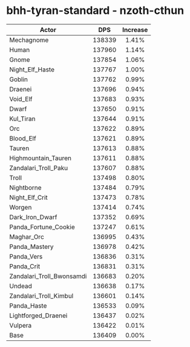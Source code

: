 # bhh-tyran-standard - nzoth-cthun
| Actor | DPS | Increase |
|---|:---:|:---:|
|Mechagnome|138339|1.41%|
|Human|137960|1.14%|
|Gnome|137854|1.06%|
|Night_Elf_Haste|137767|1.00%|
|Goblin|137762|0.99%|
|Draenei|137696|0.94%|
|Void_Elf|137683|0.93%|
|Dwarf|137650|0.91%|
|Kul_Tiran|137644|0.91%|
|Orc|137622|0.89%|
|Blood_Elf|137621|0.89%|
|Tauren|137613|0.88%|
|Highmountain_Tauren|137611|0.88%|
|Zandalari_Troll_Paku|137607|0.88%|
|Troll|137498|0.80%|
|Nightborne|137484|0.79%|
|Night_Elf_Crit|137473|0.78%|
|Worgen|137414|0.74%|
|Dark_Iron_Dwarf|137352|0.69%|
|Panda_Fortune_Cookie|137247|0.61%|
|Maghar_Orc|136995|0.43%|
|Panda_Mastery|136978|0.42%|
|Panda_Vers|136836|0.31%|
|Panda_Crit|136831|0.31%|
|Zandalari_Troll_Bwonsamdi|136683|0.20%|
|Undead|136638|0.17%|
|Zandalari_Troll_Kimbul|136601|0.14%|
|Panda_Haste|136533|0.09%|
|Lightforged_Draenei|136437|0.02%|
|Vulpera|136422|0.01%|
|Base|136409|0.00%|
